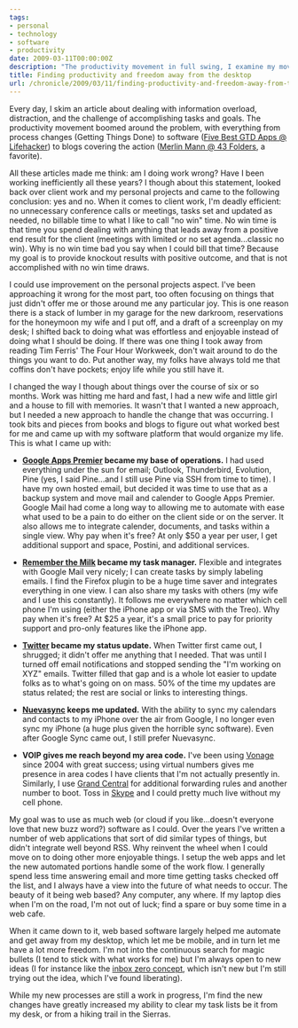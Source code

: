 ```yaml
---
tags:
- personal
- technology
- software
- productivity
date: 2009-03-11T00:00:00Z
description: "The productivity movement in full swing, I examine my move to greater productivity and freedom with the use of web based applications."
title: Finding productivity and freedom away from the desktop
url: /chronicle/2009/03/11/finding-productivity-and-freedom-away-from-the-desktop/
---
```


Every day, I skim an article about dealing with information overload, distraction, and the challenge of accomplishing tasks and goals.  The productivity movement boomed around the problem, with everything from process changes (Getting Things Done) to software (<a href="http://lifehacker.com/378062/five-best-gtd-applications">Five Best GTD Apps @ Lifehacker</a>) to blogs covering the action (<a href="http://www.43folders.com/">Merlin Mann @ 43 Folders</a>, a favorite).

All these articles made me think: am I doing work wrong?  Have I been working inefficiently all these years?  I though about this statement, looked back over client work and my personal projects and came to the following conclusion: yes and no.  When it comes to client work, I'm deadly efficient: no unnecessary conference calls or meetings, tasks set and updated as needed, no billable time to what I like to call "no win" time.  No win time is that time you spend dealing with anything that leads away from a positive end result for the client (meetings with limited or no set agenda...classic no win). Why is no win time bad you say when I could bill that time?  Because my goal is to provide knockout results with positive outcome, and that is not accomplished with no win time draws.

I could use improvement on the personal projects aspect.  I've been approaching it wrong for the most part, too often focusing on things that just didn't offer me or those around me any particular joy.  This is one reason there is a stack of lumber in my garage for the new darkroom, reservations for the honeymoon my wife and I put off, and a draft of a screenplay on my desk; I shifted back to doing what was effortless and enjoyable instead of doing what I should be doing.  If there was one thing I took away from reading Tim Ferris' The Four Hour Workweek, don't wait around to do the things you want to do. Put another way, my folks have always told me that coffins don't have pockets; enjoy life while you still have it.

I changed the way I though about things over the course of six or so months.  Work was hitting me hard and fast, I had a new wife and little girl and a house to fill with memories.  It wasn't that I wanted a new approach, but I needed a new approach to handle the change that was occurring. I took bits and pieces from books and blogs to figure out what worked best for me and came up with my software platform that would organize my life.  This is what I came up with:

* __<a href="http://www.google.com/apps/intl/en/business/editions.html">Google Apps Premier</a> became my base of operations.__ I had used everything under the sun for email; Outlook, Thunderbird, Evolution, Pine (yes, I said Pine...and I still use Pine via SSH from time to time).  I have my own hosted email, but decided it was time to use that as a backup system and move mail and calender to Google Apps Premier.  Google Mail had come a long way to allowing me to automate with ease what used to be a pain to do either on the client side or on the server.  It also allows me to integrate calender, documents, and tasks within a single view.  Why pay when it's free?  At only $50 a year per user, I get additional support and space, Postini, and additional services.

* __<a href="http://www.rememberthemilk.com/">Remember the Milk</a> became my task manager.__ Flexible and integrates with Google Mail very nicely; I can create tasks by simply labeling emails.  I find the Firefox plugin to be a huge time saver and integrates everything in one view.  I can also share my tasks with others (my wife and I use this constantly).  It follows me everywhere no matter which cell phone I'm using (either the iPhone app or via SMS with the Treo). Why pay when it's free? At $25 a year, it's a small price to pay for priority support and pro-only features like the iPhone app.

* __<a href="http://twitter.com/justinribeiro">Twitter</a> became my status update.__ When Twitter first came out, I shrugged; it didn't offer me anything that I needed.  That was until I turned off email notifications and stopped sending the "I'm working on XYZ" emails. Twitter filled that gap and is a whole lot easier to update folks as to what's going on on mass.  50% of the time my updates are status related; the rest are social or links to interesting things.

* __<a href="https://www.nuevasync.com/">Nuevasync</a> keeps me updated.__ With the ability to sync my calendars and contacts to my iPhone over the air from Google, I no longer even sync my iPhone (a huge plus given the horrible sync software). Even after Google Sync came out, I still prefer Nuevasync.

* __VOIP gives me reach beyond my area code.__ I've been using <a href="http://www.vonage.com/">Vonage</a> since 2004 with great success; using virtual numbers gives me presence in area codes I have clients that I'm not actually presently in.  Similarly, I use <a href="http://www.grandcentral.com/">Grand Central</a> for additional forwarding rules and another number to boot.  Toss in <a href="http://www.skype.com/">Skype</a> and I could pretty much live without my cell phone.

My goal was to use as much web (or cloud if you like...doesn't everyone love that new buzz word?) software as I could.  Over the years I've written a number of web applications that sort of did similar types of things, but didn't integrate well beyond RSS.  Why reinvent the wheel when I could move on to doing other more enjoyable things.  I setup the web apps and let the new automated portions handle some of the work flow.  I generally spend less time answering email and more time getting tasks checked off the list, and I always have a view into the future of what needs to occur.  The beauty of it being web based?  Any computer, any where.  If my laptop dies when I'm on the road, I'm not out of luck; find a spare or buy some time in a web cafe.

When it came down to it, web based software largely helped me automate and get away from my desktop, which let me be mobile, and in turn let me have a lot more freedom.  I'm not into the continuous search for magic bullets (I tend to stick with what works for me) but I'm always open to new ideas (I for instance like the <a href="http://www.43folders.com/izero">inbox zero concept</a>, which isn't new but I'm still trying out the idea, which I've found liberating).

While my new processes are still a work in progress, I'm find the new changes have greatly increased my ability to clear my task lists be it from my desk, or from a hiking trail in the Sierras.
